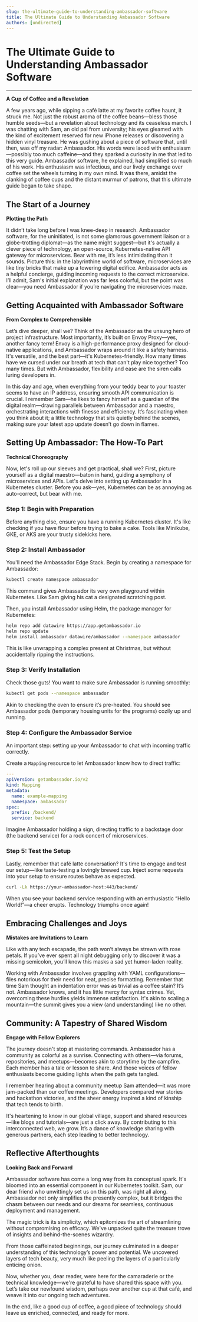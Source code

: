```yaml
---
slug: the-ultimate-guide-to-understanding-ambassador-software
title: The Ultimate Guide to Understanding Ambassador Software
authors: [undirected]
---
```



# The Ultimate Guide to Understanding Ambassador Software

---

**A Cup of Coffee and a Revelation**

A few years ago, while sipping a café latte at my favorite coffee haunt, it struck me. Not just the robust aroma of the coffee beans—bless those humble seeds—but a revelation about technology and its ceaseless march. I was chatting with Sam, an old pal from university; his eyes gleamed with the kind of excitement reserved for new iPhone releases or discovering a hidden vinyl treasure. He was gushing about a piece of software that, until then, was off my radar: Ambassador. His words were laced with enthusiasm—possibly too much caffeine—and they sparked a curiosity in me that led to this very guide. Ambassador software, he explained, had simplified so much of his work. His enthusiasm was infectious, and our lively exchange over coffee set the wheels turning in my own mind. It was there, amidst the clanking of coffee cups and the distant murmur of patrons, that this ultimate guide began to take shape.

## The Start of a Journey

**Plotting the Path**

It didn’t take long before I was knee-deep in research. Ambassador software, for the uninitiated, is not some glamorous government liaison or a globe-trotting diplomat—as the name might suggest—but it's actually a clever piece of technology, an open-source, Kubernetes-native API gateway for microservices. Bear with me, it’s less intimidating than it sounds. Picture this: in the labyrinthine world of software, microservices are like tiny bricks that make up a towering digital edifice. Ambassador acts as a helpful concierge, guiding incoming requests to the correct microservice. I’ll admit, Sam's initial explanation was far less colorful, but the point was clear—you need Ambassador if you’re navigating the microservices maze.

## Getting Acquainted with Ambassador Software

**From Complex to Comprehensible**

Let’s dive deeper, shall we? Think of the Ambassador as the unsung hero of project infrastructure. Most importantly, it’s built on Envoy Proxy—yes, another fancy term! Envoy is a high-performance proxy designed for cloud-native applications, and Ambassador wraps around it like a safety harness. It's versatile, and the best part—it's Kubernetes-friendly. How many times have we cursed under our breath at tech that can't play nice together? Too many times. But with Ambassador, flexibility and ease are the siren calls luring developers in.

In this day and age, when everything from your teddy bear to your toaster seems to have an IP address, ensuring smooth API communication is crucial. I remember Sam—he likes to fancy himself as a guardian of the digital realm—drawing parallels between Ambassador and a maestro, orchestrating interactions with finesse and efficiency. It’s fascinating when you think about it; a little technology that sits quietly behind the scenes, making sure your latest app update doesn’t go down in flames.

## Setting Up Ambassador: The How-To Part

**Technical Choreography**

Now, let's roll up our sleeves and get practical, shall we? First, picture yourself as a digital maestro—baton in hand, guiding a symphony of microservices and APIs. Let's delve into setting up Ambassador in a Kubernetes cluster. Before you ask—yes, Kubernetes can be as annoying as auto-correct, but bear with me.

### Step 1: Begin with Preparation

Before anything else, ensure you have a running Kubernetes cluster. It's like checking if you have flour before trying to bake a cake. Tools like Minikube, GKE, or AKS are your trusty sidekicks here.

### Step 2: Install Ambassador

You'll need the Ambassador Edge Stack. Begin by creating a namespace for Ambassador:

```bash
kubectl create namespace ambassador
```

This command gives Ambassador its very own playground within Kubernetes. Like Sam giving his cat a designated scratching post.

Then, you install Ambassador using Helm, the package manager for Kubernetes:

```bash
helm repo add datawire https://app.getambassador.io
helm repo update
helm install ambassador datawire/ambassador --namespace ambassador
```

This is like unwrapping a complex present at Christmas, but without accidentally ripping the instructions.

### Step 3: Verify Installation

Check those guts! You want to make sure Ambassador is running smoothly:

```bash
kubectl get pods --namespace ambassador
```

Akin to checking the oven to ensure it’s pre-heated. You should see Ambassador pods (temporary housing units for the programs) cozily up and running.

### Step 4: Configure the Ambassador Service

An important step: setting up your Ambassador to chat with incoming traffic correctly.

Create a `Mapping` resource to let Ambassador know how to direct traffic:

```yaml
---
apiVersion: getambassador.io/v2
kind: Mapping
metadata:
  name: example-mapping
  namespace: ambassador
spec:
  prefix: /backend/
  service: backend
```

Imagine Ambassador holding a sign, directing traffic to a backstage door (the backend service) for a rock concert of microservices.

### Step 5: Test the Setup

Lastly, remember that café latte conversation? It's time to engage and test our setup—like taste-testing a lovingly brewed cup. Inject some requests into your setup to ensure routes behave as expected.

```bash
curl -Lk https://your-ambassador-host:443/backend/
```

When you see your backend service responding with an enthusiastic “Hello World!”—a cheer erupts. Technology triumphs once again!

## Embracing Challenges and Joys

**Mistakes are Invitations to Learn**

Like with any tech escapade, the path won’t always be strewn with rose petals. If you’ve ever spent all night debugging only to discover it was a missing semicolon, you’ll know this masks a sad yet humor-laden reality.

Working with Ambassador involves grappling with YAML configurations—files notorious for their need for neat, precise formatting. Remember that time Sam thought an indentation error was as trivial as a coffee stain? It’s not. Ambassador knows, and it has little mercy for syntax crimes. Yet, overcoming these hurdles yields immense satisfaction. It's akin to scaling a mountain—the summit gives you a view (and understanding) like no other.

## Community: A Tapestry of Shared Wisdom

**Engage with Fellow Explorers**

The journey doesn't stop at mastering commands. Ambassador has a community as colorful as a sunrise. Connecting with others—via forums, repositories, and meetups—becomes akin to storytime by the campfire. Each member has a tale or lesson to share. And those voices of fellow enthusiasts become guiding lights when the path gets tangled.

I remember hearing about a community meetup Sam attended—it was more jam-packed than our coffee meetings. Developers compared war stories and hackathon victories, and the sheer energy inspired a kind of kinship that tech tends to birth.

It's heartening to know in our global village, support and shared resources—like blogs and tutorials—are just a click away. By contributing to this interconnected web, we grow. It’s a dance of knowledge sharing with generous partners, each step leading to better technology.

## Reflective Afterthoughts

**Looking Back and Forward**

Ambassador software has come a long way from its conceptual spark. It's bloomed into an essential component in our Kubernetes toolkit. Sam, our dear friend who unwittingly set us on this path, was right all along. Ambassador not only simplifies the presently complex, but it bridges the chasm between our needs and our dreams for seamless, continuous deployment and management.

The magic trick is its simplicity, which epitomizes the art of streamlining without compromising on efficacy. We've unpacked quite the treasure trove of insights and behind-the-scenes wizardry.

From those caffeinated beginnings, our journey culminated in a deeper understanding of this technology’s power and potential. We uncovered layers of tech beauty, very much like peeling the layers of a particularly enticing onion.

Now, whether you, dear reader, were here for the camaraderie or the technical knowledge—we're grateful to have shared this space with you. Let’s take our newfound wisdom, perhaps over another cup at that café, and weave it into our ongoing tech adventures.

In the end, like a good cup of coffee, a good piece of technology should leave us enriched, connected, and ready for more.